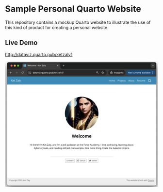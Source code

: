 # Sample Personal Quarto Website

This repository contains a mockup Quarto website to illustrate the use of
this kind of product for creating a personal website.


## Live Demo

<a href="http://dataviz.quarto.pub/ketzaly1" target="_blank">http://dataviz.quarto.pub/ketzaly1</a>

<a href="http://dataviz.quarto.pub/ketzaly1" target="_blank"><img src="assets/website-screenshot.png" alt="website screenshot" width="650"></a>

